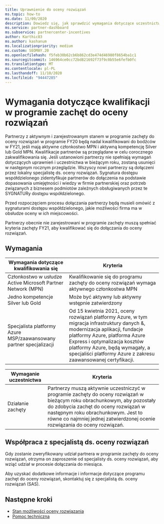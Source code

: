 ```yaml
---
title: Uprawnienie do oceny rozwiązań
ms.topic: how-to
ms.date: 11/09/2020
description: Dowiedz się, jak sprawdzić wymagania dotyczące uczestnictwa w programie zachęty do oceny rozwiązań.
ms.service: partner-dashboard
ms.subservice: partnercenter-incentives
author: Karthic83
ms.author: kashanum
ms.localizationpriority: medium
ms.custom: SEOMAY.20
ms.openlocfilehash: f5feb30b62cb6b862cd3e474d46980f8654ba1c1
ms.sourcegitcommit: 146964ce0cc72bd821692f73f9c0b55e6fefb0fc
ms.translationtype: MT
ms.contentlocale: pl-PL
ms.lasthandoff: 11/10/2020
ms.locfileid: "94447285"
---
```

# <a name="eligibility-requirements-for-the-solution-assessment-incentives-program"></a>Wymagania dotyczące kwalifikacji w programie zachęt do oceny rozwiązań

Partnerzy z aktywnym i zarejestrowanym stanem w programie zachęty do oceny rozwiązań w programie FY20 będą nadal kwalifikowani do bodźców w FY21, jeśli mają aktywne członkostwo MPN i aktywną kompetencję Silver lub Gold MPN. Kwalifikacje partnerów są przeglądane w celu corocznego zakwalifikowania się. Jeśli ustanowioni partnerzy nie spełniają wymagań dotyczących uprawnień i uczestnictwa w bieżącym roku, zostaną usunięci w następnym rocznym przeglądzie. Wszyscy nowi partnerzy są dołączeni przez lokalny specjalistę ds. oceny rozwiązań. Sygnatura dostępu współdzielonego zidentyfikuje partnerów do dołączenia na podstawie dopasowania umiejętności i wiedzy w firmie partnerskiej oraz potrzeb związanych z biznesem podmiotów zależnych obsługiwanych przez te SYGNATURy dostępu współdzielonego.

Przed rozpoczęciem procesu dołączania partnerzy będą musieli omówić z sygnaturami dostępu współdzielonego, jakie możliwości firma ma w obsłudze oceny w ich miejscowości.

Partnerzy obecnie nie zarejestrowani w programie zachęty muszą spełniać kryteria zachęty FY21, aby kwalifikować się do dołączania do oceny rozwiązań.

## <a name="requirements"></a>Wymagania

|**Wymagania dotyczące kwalifikowania się**|**Kryteria**|
|-----------------------|------------------|
|Członkostwo w usłudze Active Microsoft Partner Network (MPN)|Kwalifikowanie się do programu zachęty do oceny rozwiązań wymaga aktywnego członkostwa MPN|
|Jedno kompetencje Silver lub Gold|Może być aktywny lub aktywny wstępnie zatwierdzony|
|Specjalista platformy Azure MSP/zaawansowany partner specjalizacji|Od 15 kwietnia 2021, oceny rozwiązań platformy Azure, w tym migracja infrastruktury danych &, modernizacja aplikacji, fundacje platformy Azure, platforma Azure Express i optymalizacja kosztów platformy Azure, będą wymagały, a specjaliści platformy Azure z zakresu zaawansowanej certyfikacji.|

|**Wymaganie uczestnictwa**|**Kryteria**|
|-------------------------|-------------------------------------|
|Działanie zachęty|Partnerzy muszą aktywnie uczestniczyć w programie zachęty do oceny rozwiązań w bieżącym roku obrachunkowym, aby pozostały do zdobycia zachęt do oceny rozwiązań w następnym roku obrachunkowym. Jest to równe co najmniej jednej zatwierdzonej ocenie rozwiązania do oceny rozwiązań.|

## <a name="work-with-solution-assessment-specialist"></a>Współpraca z specjalistą ds. oceny rozwiązań

Gdy zostanie zweryfikowany udział partnera w programie zachęty do oceny rozwiązań, otrzyma on zaproszenie od specjalisty ds. oceny rozwiązań, aby wziąć udział w procesie dołączania do miesiąca.

Aby uzyskać dodatkowe informacje i informacje dotyczące programu zachęt do oceny rozwiązań, skontaktuj się z specjalistą ds. oceny rozwiązań (SAS).

## <a name="next-steps"></a>Następne kroki

- [Stan możliwości oceny rozwiązania](chip-solution-assessment.md)
- [Pomoc techniczna](report-problems-with-partner-center.md)









